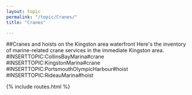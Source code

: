 ```yaml
---
layout: topic
permalink: "/topic/Cranes/"
title: "Cranes"

---
```


##Cranes and hoists on the Kingston area waterfront
Here's the inventory of marine-related crane services in the immediate Kingston area.
#INSERTTOPIC:CollinsBayMarina#crane
#INSERTTOPIC:KingstonMarina#crane
#INSERTTOPIC:PortsmouthOlympicHarbour#hoist
#INSERTTOPIC:RideauMarina#hoist

{% include routes.html %}
